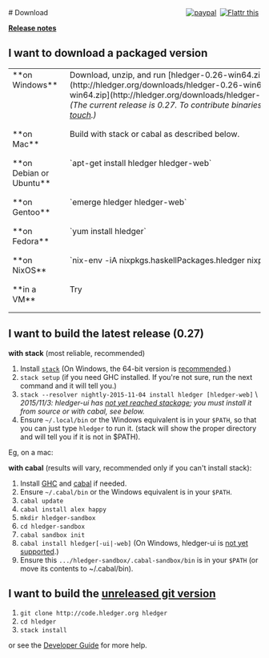 <div style="float:right; text-align:right; white-space:nowrap; ">
<a href="https://www.paypal.com/cgi-bin/webscr?cmd=_s-xclick&amp;hosted_button_id=5J33NLXYXCYAY"><img border=0 src="https://www.paypal.com/en_US/i/btn/x-click-but04.gif" alt="paypal"></a> 
<a style="margin-left:3px;" href="https://flattr.com/submit/auto?user_id=simonmichael&amp;url=http%3A%2F%2Fhledger.org" target="_blank"><img src="//api.flattr.com/button/flattr-badge-large.png" alt="Flattr this" title="Flattr this" border="0"></a> 
<div style="display:inline-block; position:relative; top:5px;">
<script data-gratipay-username="simonmichael" data-gratipay-widget="button" src="//grtp.co/v1.js"></script> 
</div>
</div>
# Download

**[Release notes](release-notes.html)**

<a name="packaged"></a>

## I want to download a packaged version
<!-- <sub>(If the download is out of date or doesn't run on my system, I might troubleshoot or donate to fund improvements)</sub> -->

<style>
tr { vertical-align:top; }
td { padding-bottom:1em; padding-right:1em; }
</style>

<table>

<tr><td>
**on Windows**
</td><td>
<!-- [windows install guide](windows-install.html)\ -->
Download, unzip, and run
[hledger-0.26-win64.zip](http://hledger.org/downloads/hledger-0.26-win64.zip)
<!-- (or the [32-bit build](http://hledger.org/downloads/hledger-0.26-win32.zip)) -->
and/or
[hledger-web-0.26-win64.zip](http://hledger.org/downloads/hledger-web-0.26-win64.zip)
<br><em>(The current release is 0.27. To contribute binaries for windows or mac, please <a href="mailto:simon@joyful.com">get in touch</a>.)</em>
</td></tr>

<tr><td>
**on Mac**
</td><td>
Build with stack or cabal as described below.
</td></tr>

<tr><td>
**on Debian or Ubuntu**
</td><td>
`apt-get install hledger hledger-web`
</td></tr>

<tr><td>
**on Gentoo**
</td><td>
`emerge hledger hledger-web`
</td></tr>

<tr><td>
**on Fedora**
</td><td>
`yum install hledger`
</td></tr>

<tr><td>
**on NixOS**
</td><td style="white-space:nowrap;">
`nix-env -iA nixpkgs.haskellPackages.hledger nixpkgs.haskellPackages.hledger-web`
</td></tr>

<tr><td>
**in a VM**
</td><td>
Try <https://github.com/sciurus/hledger-vagrant>
</td></tr>

</table>

<!--
**on another GNU/Linux\<small>(or can run Linux binaries)</small>**
[hledger.linux-32.zip]()
[hledger-web.linux-32.zip]()
[hledger.linux-64.zip]()
[hledger-web.linux-64.zip]()
Use cabal
-->

<!--
Building and supporting Windows and Mac binaries is costly, so
it's demand-driven - you can indicate demand by making a project
donation of any size. Binaries funded in this way will be linked here.
This is a quick way to help the project and your fellow users!
-->

<a name="released"></a>

## I want to build the latest release (0.27)

**with stack** (most reliable, recommended)

1. Install [`stack`](http://haskellstack.org)
    (On Windows, the 64-bit version is [recommended](https://github.com/simonmichael/hledger/issues/275).)
    <!-- needed if you will be processing >50,000 transactions at once -->
2. `stack setup`
    (if you need GHC installed. If you're not sure, run the next command and it will tell you.)
3. `stack --resolver nightly-2015-11-04 install hledger [hledger-web]` \
    <!-- `stack --resolver nightly-2015-11-02 install hledger-ui` (the curses-style interfaces; [not yet available on Windows](https://github.com/coreyoconnor/vty/pull/1); also installs the CLI), or\ -->
    *2015/11/3: hledger-ui has [not yet reached stackage](https://github.com/fpco/stackage/issues/938); you must install it from source or with cabal, see below.*
4. Ensure `~/.local/bin` or the Windows equivalent is in your `$PATH`,
   so that you can just type `hledger` to run it.
   (stack will show the proper directory and will tell you if it is not in $PATH).

Eg, on a mac:
<script type="text/javascript" src="https://asciinema.org/a/29672.js" id="asciicast-29672" async></script>

**with cabal** (results will vary, recommended only if you can't install stack):

1. Install [GHC](http://haskell.org/ghc) and [cabal](http://haskell.org/cabal/download.html) if needed.
2. Ensure `~/.cabal/bin` or the Windows equivalent is in your `$PATH`.
3. `cabal update`
4. `cabal install alex happy`
5. `mkdir hledger-sandbox`
6. `cd hledger-sandbox`
7. `cabal sandbox init`
8. `cabal install hledger[-ui|-web]` (On Windows, hledger-ui is [not yet supported](https://github.com/coreyoconnor/vty/pull/1).)
9. Ensure this `.../hledger-sandbox/.cabal-sandbox/bin` is in your `$PATH` (or move its contents to ~/.cabal/bin).

<a name="unreleased"></a>

## I want to build the [unreleased git version](https://github.com/simonmichael/hledger/commits/master)

1. `git clone http://code.hledger.org hledger`
2. `cd hledger`
3. `stack install`

or see the [Developer Guide](http://hledger.org/developer-guide.html) for more help.

